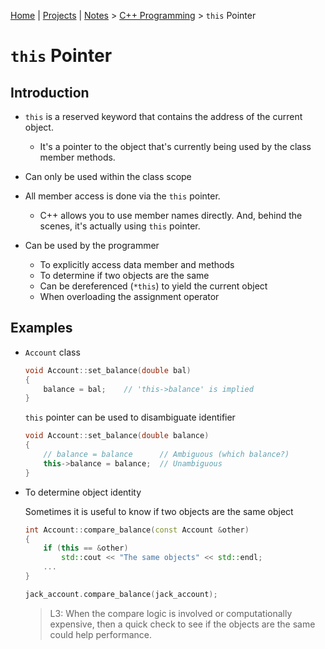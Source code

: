 [Home](../../) | [Projects](../../projects) | [Notes](../) > <a href="./">C++ Programming</a> > `this` Pointer

# `this` Pointer



## Introduction

* `this` is a reserved keyword that contains the address of the current object. 
  * It's a pointer to the object that's currently being used by the class member methods.

* Can only be used within the class scope
* All member access is done via the `this` pointer.
  * C++ allows you to use member names directly. And, behind the scenes, it's actually using `this` pointer.

* Can be used by the programmer
  * To explicitly access data member and methods
  * To determine if two objects are the same
  * Can be dereferenced (`*this`) to yield the current object
  * When overloading the assignment operator



## Examples

* `Account` class

  ```cpp
  void Account::set_balance(double bal)
  {
      balance = bal;	// 'this->balance' is implied
  }
  ```

  `this` pointer can be used to disambiguate identifier

  ```cpp
  void Account::set_balance(double balance)
  {
      // balance = balance		// Ambiguous (which balance?)
      this->balance = balance;	// Unambiguous
  }
  ```

* To determine object identity

  Sometimes it is useful to know if two objects are the same object

  ```cpp
  int Account::compare_balance(const Account &other)
  {
      if (this == &other)
          std::cout << "The same objects" << std::endl;
      ...
  }
  
  jack_account.compare_balance(jack_account);
  ```
  
  > L3: When the compare logic is involved or computationally expensive, then a quick check to see if the objects are the same could help performance.
